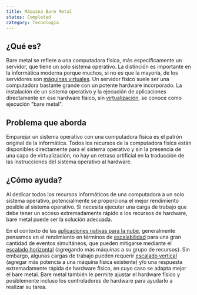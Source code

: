 ```yaml
---
title: Máquina Bare Metal
status: Completed
category: Tecnología
---
```


## ¿Qué es?

Bare metal se refiere a una computadora física, más específicamente un servidor, que tiene un solo sistema operativo. La distinción es importante en la informática moderna porque muchos, si no es que la mayoría, de los servidores son [máquinas virtuales](/virtual_machine/). Un servidor físico suele ser una computadora bastante grande con un potente hardware incorporado. La instalación de un sistema operativo y la ejecución de aplicaciones directamente en ese hardware físico, sin [virtualización](/virtualization/), se conoce como ejecución "bare metal".

## Problema que aborda

Emparejar un sistema operativo con una computadora física es el patrón original de la informática. Todos los recursos de la computadora física están disponibles directamente para el sistema operativo y sin la presencia de una capa de virtualización, no hay un retraso artificial en la traducción de las instrucciones del sistema operativo al hardware.

## ¿Cómo ayuda?

Al dedicar todos los recursos informáticos de una computadora a un solo sistema operativo, potencialmente se proporciona el mejor rendimiento posible al sistema operativo. Si necesita ejecutar una carga de trabajo que debe tener un acceso extremadamente rápido a los recursos de hardware, bare metal puede ser la solución adecuada.

En el contexto de las [aplicaciones nativas para la nube](/es/cloud-native-apps/), generalmente pensamos en el rendimiento en términos de [escalabilidad](/scalability/) para una gran cantidad de eventos simultáneos, que pueden mitigarse mediante el [escalado horizontal](/horizontal_scaling/) (agregando más máquinas a su grupo de recursos). Sin embargo, algunas cargas de trabajo pueden requerir [escalado vertical](/vertical_scaling/) (agregar más potencia a una máquina física existente) y/o una respuesta extremadamente rápida de hardware físico, en cuyo caso se adapta mejor el bare metal. Bare metal también le permite ajustar el hardware físico y posiblemente incluso los controladores de hardware para ayudarlo a realizar su tarea.
